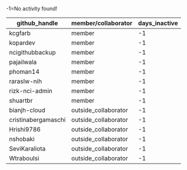
 -1=No activity found!

| github_handle   | member/collaborator | days_inactive |
|-----------------|----------------------|---------------|
| kcgfarb         | member               | -1            |
| kopardev        | member               | -1            |
| ncigithubbackup | member               | -1            |
| pajailwala      | member               | -1            |
| phoman14        | member               | -1            |
| raraslw-nih     | member               | -1            |
| rizk-nci-admin  | member               | -1            |
| shuartbr        | member               | -1            |
| bianjh-cloud    | outside_collaborator | -1            |
| cristinabergamaschi | outside_collaborator | -1            |
| Hrishi9786      | outside_collaborator | -1            |
| nshobaki        | outside_collaborator | -1            |
| SeviKaraliota   | outside_collaborator | -1            |
| Wtraboulsi      | outside_collaborator | -1            |
